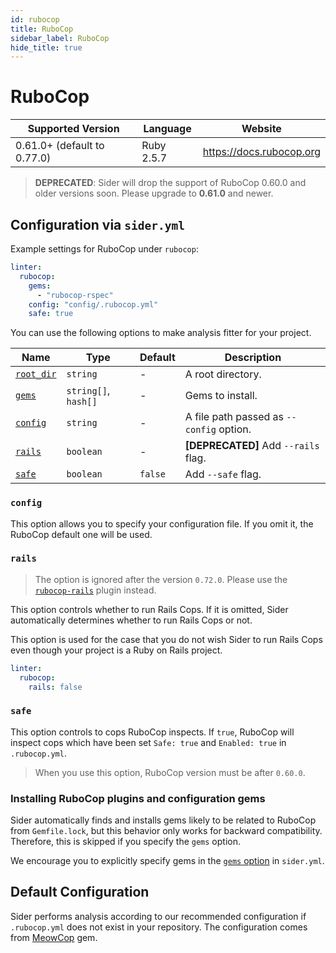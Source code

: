 ```yaml
---
id: rubocop
title: RuboCop
sidebar_label: RuboCop
hide_title: true
---
```


# RuboCop

| Supported Version           | Language   | Website                  |
| --------------------------- | ---------- | ------------------------ |
| 0.61.0+ (default to 0.77.0) | Ruby 2.5.7 | https://docs.rubocop.org |

> **DEPRECATED**: Sider will drop the support of RuboCop 0.60.0 and older versions soon. Please upgrade to **0.61.0** and newer.

## Configuration via `sider.yml`

Example settings for RuboCop under `rubocop`:

```yaml
linter:
  rubocop:
    gems:
      - "rubocop-rspec"
    config: "config/.rubocop.yml"
    safe: true
```

You can use the following options to make analysis fitter for your project.

| Name                                                                        | Type                 | Default | Description                              |
| --------------------------------------------------------------------------- | -------------------- | ------- | ---------------------------------------- |
| [`root_dir`](../../getting-started/custom-configuration.md#root_dir-option) | `string`             | -       | A root directory.                        |
| [`gems`](../../getting-started/custom-configuration.md#gems-option)         | `string[]`, `hash[]` | -       | Gems to install.                         |
| [`config`](#config)                                                         | `string`             | -       | A file path passed as `--config` option. |
| [`rails`](#rails)                                                           | `boolean`            | -       | **[DEPRECATED]** Add `--rails` flag.     |
| [`safe`](#safe)                                                             | `boolean`            | `false` | Add `--safe` flag.                       |

### `config`

This option allows you to specify your configuration file. If you omit it, the RuboCop default one will be used.

### `rails`

> The option is ignored after the version `0.72.0`. Please use the [`rubocop-rails`](https://github.com/rubocop-hq/rubocop-rails) plugin instead.

This option controls whether to run Rails Cops. If it is omitted, Sider automatically determines whether to run Rails Cops or not.

This option is used for the case that you do not wish Sider to run Rails Cops even though your project is a Ruby on Rails project.

```yaml
linter:
  rubocop:
    rails: false
```

### `safe`

This option controls to cops RuboCop inspects. If `true`, RuboCop will inspect cops which have been set `Safe: true` and `Enabled: true` in `.rubocop.yml`.

> When you use this option, RuboCop version must be after `0.60.0`.

### Installing RuboCop plugins and configuration gems

Sider automatically finds and installs gems likely to be related to RuboCop from `Gemfile.lock`, but this behavior only works for backward compatibility. Therefore, this is skipped if you specify the `gems` option.

We encourage you to explicitly specify gems in the [`gems` option](../../getting-started/custom-configuration.md#gems-option) in `sider.yml`.

## Default Configuration

Sider performs analysis according to our recommended configuration if `.rubocop.yml` does not exist in your repository. The configuration comes from [MeowCop](https://github.com/sider/meowcop) gem.
